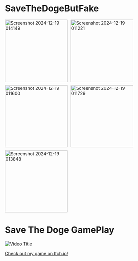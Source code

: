 # SaveTheDogeButFake
<div style="display: flex; flex-wrap: wrap; gap: 10px;">
  <img src="https://github.com/user-attachments/assets/3d99d1bb-2ff9-45ed-9e55-554e0d3291ef" alt="Screenshot 2024-12-19 014149" width="200">
  <img src="https://github.com/user-attachments/assets/567700b1-b560-417d-a45c-35d8511c52a3" alt="Screenshot 2024-12-19 011221" width="200">
  <img src="https://github.com/user-attachments/assets/708822b4-fa8f-49ed-9b9b-d5f8dbf2c46d" alt="Screenshot 2024-12-19 011600" width="200">
  <img src="https://github.com/user-attachments/assets/aee15845-7c48-4c79-b24a-63fe064f8d50" alt="Screenshot 2024-12-19 011729" width="200">
  <img src="https://github.com/user-attachments/assets/24a9184c-0247-4f07-989a-e23667a72172" alt="Screenshot 2024-12-19 013848" width="200">
</div>

# Save The Doge GamePlay

[![Video Title](https://img.youtube.com/vi/fKpZ6N6_deo/0.jpg)](https://www.youtube.com/watch?v=fKpZ6N6_deo&t=42s)

[Check out my game on Itch.io!](https://togahmechua.itch.io/savethedogebutfake)

